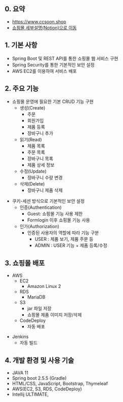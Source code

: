 ## 0. 요약
- https://www.ccsoon.shop
- [쇼핑몰 세부설명(Notion)으로 이동]()

## 1. 기본 사항         
- Spring Boot 및 REST API를 통한 쇼핑몰 웹 서비스 구현
- Spring Security를 통한 기본적인 보안 설정
- AWS EC2를 이용하여 서비스 배포

## 2. 주요 기능 
+ 쇼핑몰 운영에 필요한 기본 CRUD 기능 구현
  - 생성(Create)
    - 주문
    - 회원가입
    - 제품 등록
    - 장바구니 추가
  - 읽기(Read)
      - 제품 목록
      - 주문 목록
      - 장바구니 목록
      - 제품 상세 정보
  - 수정(Update)
      - 장바구니 수량 변경
  - 삭제(Delete)
      - 장바구니 제품 삭제
      
- 쿠키-세션 방식으로 기본적인 보안 설정
  - 인증(Authentication)
      - Guest: 쇼핑몰 기능 사용 제한
      - Formlogin 이후 쇼핑몰 기능 사용
  - 인가(Authorization)
      - 인증된 사용자의 역할에 따라 기능 구분
         + USER : 제품 보기, 제품 주문 등
         + ADMIN : USER 기능 + 제품 등록/수정
        
## 3. 쇼핑몰 배포
- AWS
  + EC2
    - Amazon Linux 2
  + RDS
    - MariaDB
  - S3
    + jar 파일 저장
    + 쇼핑몰 제품 이미지 저장/삭제
  + CodeDeploy
    - 자동 배포

+ Jenkins
  + 자동 빌드 

## 4. 개발 환경 및 사용 기술
- JAVA 11
- Spring boot 2.5.5 (Gradle)
- HTML/CSS, JavaScript, Bootstrap, Thymeleaf
- AWS(EC2, S3, RDS, CodeDeploy)
- Intellij ULTIMATE, 
